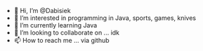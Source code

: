 - 👋 Hi, I’m @Dabisiek
- 👀 I’m interested in programming in Java, sports, games, knives
- 🌱 I’m currently learning Java
- 💞️ I’m looking to collaborate on ... idk
- 📫 How to reach me ... via github

